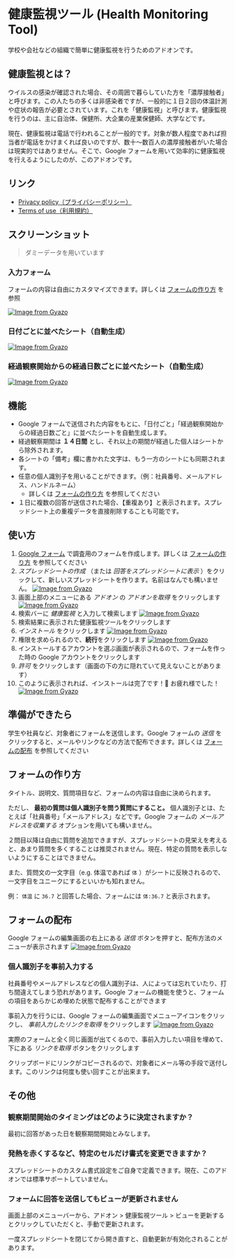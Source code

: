 # 健康監視ツール (Health Monitoring Tool)

学校や会社などの組織で簡単に健康監視を行うためのアドオンです。

## 健康監視とは？

ウイルスの感染が確認された場合、その周囲で暮らしていた方を「濃厚接触者」と呼びます。この人たちの多くは非感染者ですが、一般的に１日２回の体温計測や症状の報告が必要とされています。これを「健康監視」と呼びます。健康監視を行うのは、主に自治体、保健所、大企業の産業保健師、大学などです。

現在、健康監視は電話で行われることが一般的です。対象が数人程度であれば担当者が電話をかけまくれば良いのですが、数十〜数百人の濃厚接触者がいた場合は現実的ではありません。そこで、Google フォームを用いて効率的に健康監視を行えるようにしたのが、このアドオンです。

## リンク

- [Privacy policy（プライバシーポリシー）](https://teramotodaiki.github.io/health-observation/PRIVACY_POLICY)
- [Terms of use（利用規約）](https://teramotodaiki.github.io/health-observation/TERMS_OF_USE)

## スクリーンショット

> ダミーデータを用いています

### 入力フォーム

フォームの内容は自由にカスタマイズできます。詳しくは [フォームの作り方](#フォームの作り方) を参照

[![Image from Gyazo](https://i.gyazo.com/78ca77ee2cb2816dfbbc3ec9427fc1bd.png)](https://gyazo.com/78ca77ee2cb2816dfbbc3ec9427fc1bd)

### 日付ごとに並べたシート（自動生成）

[![Image from Gyazo](https://i.gyazo.com/6635b05c61f2eeeb4fcbf6d4353abe6b.png)](https://gyazo.com/6635b05c61f2eeeb4fcbf6d4353abe6b)

### 経過観察開始からの経過日数ごとに並べたシート（自動生成）

[![Image from Gyazo](https://i.gyazo.com/195055d32c834f52bf91ec4ead0ae9e1.png)](https://gyazo.com/195055d32c834f52bf91ec4ead0ae9e1)

## 機能

- Google フォームで送信された内容をもとに、「日付ごと」「経過観察開始からの経過日数ごと」に並べたシートを自動生成します。
- 経過観察期間は **１４日間** とし、それ以上の期間が経過した個人はシートから除外されます。
- 各シートの「備考」欄に書かれた文字は、もう一方のシートにも同期されます。
- 任意の個人識別子を用いることができます。（例：社員番号、メールアドレス、ハンドルネーム）
  - 詳しくは [フォームの作り方](#フォームの作り方) を参照してください
- １日に複数の回答が送信された場合、【重複あり】と表示されます。スプレッドシート上の重複データを直接削除することも可能です。

## 使い方

1. [Google フォーム](https://www.google.com/intl/ja_jp/forms/about/) で調査用のフォームを作成します。詳しくは [フォームの作り方](#フォームの作り方) を参照してください
2. _スプレッドシートの作成_ （または _回答をスプレッドシートに表示_ ）をクリックして、新しいスプレッドシートを作ります。名前はなんでも構いません。
   [![Image from Gyazo](https://i.gyazo.com/fe67df9733dd396f29d5ba12eae0df22.png)](https://gyazo.com/fe67df9733dd396f29d5ba12eae0df22)
3. 画面上部のメニューにある _アドオン_ の _アドオンを取得_ をクリックします
   [![Image from Gyazo](https://i.gyazo.com/708130d16eb37deb6fdfab07a9894d08.png)](https://gyazo.com/708130d16eb37deb6fdfab07a9894d08)
4. 検索バーに _健康監視_ と入力して検索します
   [![Image from Gyazo](https://i.gyazo.com/73a44cfeda193b7d200dfa258df438e9.png)](https://gyazo.com/73a44cfeda193b7d200dfa258df438e9)
5. 検索結果に表示された健康監視ツールをクリックします
6. _インストール_ をクリックします
   [![Image from Gyazo](https://i.gyazo.com/257e01ebaa9ed03179866657e18d5f2c.png)](https://gyazo.com/257e01ebaa9ed03179866657e18d5f2c)
7. 権限を求められるので、**続行**をクリックします
   [![Image from Gyazo](https://i.gyazo.com/99bb010017db1fc82da8cd6705fd5ec1.png)](https://gyazo.com/99bb010017db1fc82da8cd6705fd5ec1)
8. インストールするアカウントを選ぶ画面が表示されるので、フォームを作った時の Google アカウントをクリックします
9. _許可_ をクリックします（画面の下の方に隠れていて見えないことがあります）
10. このように表示されれば、インストールは完了です！🎉 お疲れ様でした！
    [![Image from Gyazo](https://i.gyazo.com/eec98388e4edeaefb6a9f750f03cdbc0.png)](https://gyazo.com/eec98388e4edeaefb6a9f750f03cdbc0)

## 準備ができたら

学生や社員など、対象者にフォームを送信します。Google フォームの _送信_ をクリックすると、メールやリンクなどの方法で配布できます。詳しくは [フォームの配布](#フォームの配布) を参照してください

## フォームの作り方

タイトル、説明文、質問項目など、フォームの内容は自由に決められます。

ただし、 **最初の質問は個人識別子を問う質問にすること。** 個人識別子とは、たとえば「社員番号」「メールアドレス」などです。Google フォームの _メールアドレスを収集する_ オプションを用いても構いません。

２問目以降は自由に質問を追加できますが、スプレッドシートの見栄えを考えると、あまり質問を多くすることは推奨されません。現在、特定の質問を表示しないようにすることはできません。

また、質問文の一文字目（e.g. 体温であれば `体` ）がシートに反映されるので、一文字目をユニークにするといいかも知れません。

例： `体温` に `36.7` と回答した場合、フォームには `体:36.7` と表示されます。

## フォームの配布

Google フォームの編集画面の右上にある _送信_ ボタンを押すと、配布方法のメニューが表示されます
[![Image from Gyazo](https://i.gyazo.com/2fedef0720f2b4c86f2650fbb1c08d0c.png)](https://gyazo.com/2fedef0720f2b4c86f2650fbb1c08d0c)

### 個人識別子を事前入力する

社員番号やメールアドレスなどの個人識別子は、人によっては忘れていたり、打ち間違えてしまう恐れがあります。Google フォームの機能を使うと、フォームの項目をあらかじめ埋めた状態で配布することができます

事前入力を行うには、Google フォームの編集画面でメニューアイコンをクリックし、 _事前入力したリンクを取得_ をクリックします
[![Image from Gyazo](https://i.gyazo.com/258269274d8abd6aaafe5fa7c3f719f3.png)](https://gyazo.com/258269274d8abd6aaafe5fa7c3f719f3)

実際のフォームと全く同じ画面が出てくるので、事前入力したい項目を埋めて、下にある _リンクを取得_ ボタンをクリックします

クリップボードにリンクがコピーされるので、対象者にメール等の手段で送付します。このリンクは何度も使い回すことが出来ます。

## その他

### 観察期間開始のタイミングはどのように決定されますか？

最初に回答があった日を観察期間開始とみなします。

### 発熱を赤くするなど、特定のセルだけ書式を変更できますか？

スプレッドシートのカスタム書式設定をご自身で定義できます。現在、このアドオンでは標準サポートしていません。

### フォームに回答を送信してもビューが更新されません

画面上部のメニューバーから、アドオン > 健康監視ツール > ビューを更新する とクリックしていただくと、手動で更新されます。

一度スプレッドシートを閉じてから開き直すと、自動更新が有効化されることがあります。
